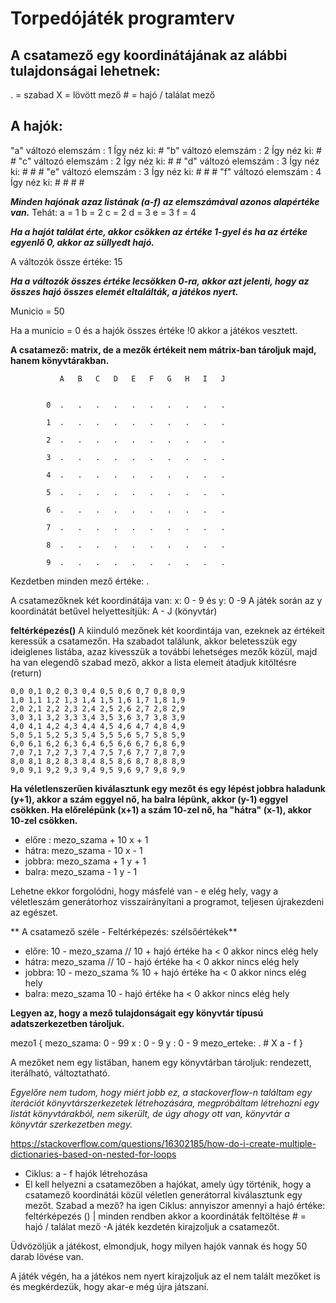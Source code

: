 # Torpedójáték programterv

## A csatamező egy koordinátájának az alábbi tulajdonságai lehetnek:

. = szabad
X  = lövött mező
\# = hajó / találat mező


## A hajók:

"a" változó   elemszám : 1  Így néz ki: #
"b" változó   elemszám : 2  Így néz ki: # # 
"c" változó   elemszám : 2  Így néz ki: # #
"d" változó   elemszám : 3  Így néz ki: # # #
"e" változó   elemszám : 3  Így néz ki: # # #
"f" változó   elemszám : 4  Így néz ki: # # # #


***Minden hajónak azaz listának (a-f) az elemszámával azonos alapértéke van.***
Tehát: 
a = 1
b = 2
c = 2
d = 3
e = 3
f = 4

***Ha a hajót találat érte, akkor csökken az értéke 1-gyel és ha az értéke egyenlő 0, akkor az süllyedt hajó.***

A változók össze értéke: 15

***Ha a változók összes értéke lecsökken 0-ra, akkor azt jelenti, hogy az összes hajó összes elemét eltalálták, a játékos nyert.***

Municio = 50

Ha a municio = 0 és a hajók összes értéke !0 akkor a játékos vesztett.


**A csatamező: matrix, de a mezők értékeit nem mátrix-ban tároljuk majd, hanem könyvtárakban.**

               A   B   C   D   E   F   G   H   I   J

               
            0  .   .   .   .   .   .   .   .   .   .
             
            1  .   .   .   .   .   .   .   .   .   .

            2  .   .   .   .   .   .   .   .   .   .

            3  .   .   .   .   .   .   .   .   .   .

            4  .   .   .   .   .   .   .   .   .   .

            5  .   .   .   .   .   .   .   .   .   .

            6  .   .   .   .   .   .   .   .   .   .

            7  .   .   .   .   .   .   .   .   .   .

            8  .   .   .   .   .   .   .   .   .   .

            9  .   .   .   .   .   .   .   .   .   .

Kezdetben minden mező értéke: .

A csatamezőknek két koordinátája van: x: 0 - 9 és y: 0 -9 
A játék során az y koordinátát betűvel helyettesítjük: A - J (könyvtár)


**feltérképezés()**
    A kiinduló mezőnek két koordintája van, ezeknek az értékeit keressük a csatamezőn. Ha szabadot találunk, akkor beletesszük egy ideiglenes listába, azaz kivesszük a további lehetséges mezők közül, majd ha van elegendő szabad mező, akkor a lista elemeit átadjuk kitöltésre (return)

    0,0 0,1 0,2 0,3 0,4 0,5 0,6 0,7 0,8 0,9
    1,0 1,1 1,2 1,3	1,4	1,5	1,6	1,7	1,8	1,9
    2,0 2,1	2,2	2,3	2,4	2,5	2,6	2,7	2,8	2,9
    3,0 3,1	3,2	3,3	3,4	3,5	3,6	3,7	3,8	3,9
    4,0 4,1	4,2	4,3	4,4	4,5	4,6	4,7	4,8	4,9
    5,0 5,1	5,2	5,3	5,4	5,5	5,6	5,7	5,8	5,9
    6,0 6,1	6,2	6,3	6,4	6,5	6,6	6,7	6,8	6,9
    7,0 7,1	7,2	7,3	7,4	7,5	7,6	7,7	7,8	7,9
    8,0 8,1	8,2	8,3	8,4	8,5	8,6	8,7	8,8	8,9
    9,0 9,1	9,2	9,3	9,4	9,5	9,6	9,7	9,8	9,9


**Ha véletlenszerűen kiválasztunk egy mezőt és egy lépést jobbra haladunk (y+1), akkor a szám eggyel nő, ha balra lépünk, akkor (y-1) eggyel csökken. Ha előrelépünk (x+1) a szám 10-zel nő, ha "hátra" (x-1), akkor 10-zel csökken.**


- előre :  mezo_szama + 10   x + 1
- hátra:   mezo_szama - 10   x - 1
- jobbra:  mezo_szama + 1    y + 1
- balra:   mezo_szama - 1    y - 1

Lehetne ekkor forgolódni, hogy másfelé van - e elég hely, vagy a véletleszám generátorhoz visszairányítani a programot, teljesen újrakezdeni az egészet.

** A csatamező széle - Feltérképezés: szélsőértékek**

- előre: 10 - mezo_szama // 10 + hajó értéke   ha < 0 akkor nincs elég hely
- hátra: mezo_szama // 10 - hajó értéke   ha  < 0 akkor nincs elég hely
- jobbra: 10 - mezo_szama % 10 + hajó értéke   ha < 0 akkor nincs elég hely
- balra: mezo_szama  10 - hajó értéke   ha  < 0 akkor nincs elég hely

**Legyen az, hogy a mező tulajdonságait egy könyvtár típusú adatszerkezetben tároljuk.**

mezo1  { mezo_szama: 0 - 99
         x : 0 - 9
         y : 0 - 9
         mezo_erteke: . # X a - f
}

A mezőket nem egy listäban, hanem egy könyvtárban tároljuk: rendezett, iterálható, változtatható.

_Egyelőre nem tudom, hogy miért jobb ez, a stackoverflow-n találtam egy iterációt könyvtárszerkezetek létrehozására, megpróbáltam létrehozni egy listát könyvtárakból, nem sikerült, de úgy ahogy ott van, könyvtár a könyvtár szerkezetben megy._

<https://stackoverflow.com/questions/16302185/how-do-i-create-multiple-dictionaries-based-on-nested-for-loops>

- Ciklus: a - f hajók létrehozása
- El kell helyezni a csatamezőben a hajókat, amely úgy történik, hogy a csatamező koordinátái közül véletlen generátorral kiválasztunk egy mezőt.
  Szabad a mező? ha igen
Ciklus: annyiszor amennyi a hajó értéke: feltérképezés () | minden rendben akkor a koordináták feltöltése # = hajó / találat mező
-A játék kezdetén kirajzoljuk a csatamezőt.

Üdvözöljük a játékost, elmondjuk, hogy milyen hajók vannak és hogy 50 darab lövése van.

A játék végén, ha a játékos nem nyert kirajzoljuk az el nem talált mezőket is és megkérdezük, hogy akar-e még újra játszani.


